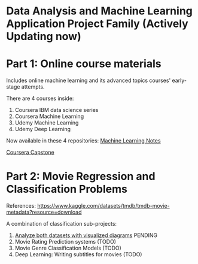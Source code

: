 # Data Analysis and Machine Learning Application Project Family (Actively Updating now)

# Part 1: Online course materials

Includes online machine learning and its advanced topics courses' early-stage attempts.

There are 4 courses inside:
1. Coursera IBM data science series
2. Coursera Machine Learning
3. Udemy Machine Learning
4. Udemy Deep Learning

Now available in these 4 repositories:
[Machine Learning Notes](https://github.com/daijingz/Data-Science-Machine-Learning/blob/main/Machine%20Learning%20Notes/Week_1.ipynb)

[Coursera Capstone](https://github.com/daijingz/Data-Science-Machine-Learning/tree/main/Coursera%20Capstone)

# Part 2: Movie Regression and Classification Problems

References: https://www.kaggle.com/datasets/tmdb/tmdb-movie-metadata?resource=download

A combination of classification sub-projects:
1. [Analyze both datasets with visualized diagrams](https://github.com/daijingz/Data-Science-Machine-Learning/blob/main/Movies/Movie%20Data%20Analysis.ipynb) PENDING
2. Movie Rating Prediction systems (TODO)
3. Movie Genre Classification Models (TODO)
4. Deep Learning: Writing subtitles for movies (TODO)
